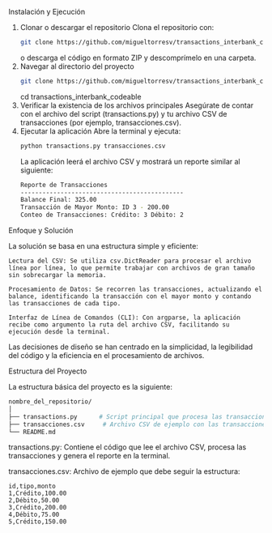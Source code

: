 Instalación y Ejecución

1.  Clonar o descargar el repositorio
    Clona el repositorio con:
    ```bash
    git clone https://github.com/migueltorresv/transactions_interbank_codeable.git
    ```
    o descarga el código en formato ZIP y descomprímelo en una carpeta.
2.  Navegar al directorio del proyecto
    ```bash
    git clone https://github.com/migueltorresv/transactions_interbank_codeable.git
    ```
    cd transactions_interbank_codeable
3.  Verificar la existencia de los archivos principales
    Asegúrate de contar con el archivo del script (transactions.py) y tu archivo CSV de transacciones (por ejemplo, transacciones.csv).
4.  Ejecutar la aplicación
    Abre la terminal y ejecuta:
    ```bash
    python transactions.py transacciones.csv
    ```
    La aplicación leerá el archivo CSV y mostrará un reporte similar al siguiente:
    ```bash
    Reporte de Transacciones
    ---------------------------------------------
    Balance Final: 325.00
    Transacción de Mayor Monto: ID 3 - 200.00
    Conteo de Transacciones: Crédito: 3 Débito: 2
    ```
Enfoque y Solución

La solución se basa en una estructura simple y eficiente:

    Lectura del CSV: Se utiliza csv.DictReader para procesar el archivo línea por línea, lo que permite trabajar con archivos de gran tamaño sin sobrecargar la memoria.

    Procesamiento de Datos: Se recorren las transacciones, actualizando el balance, identificando la transacción con el mayor monto y contando las transacciones de cada tipo.

    Interfaz de Línea de Comandos (CLI): Con argparse, la aplicación recibe como argumento la ruta del archivo CSV, facilitando su ejecución desde la terminal.
Las decisiones de diseño se han centrado en la simplicidad, la legibilidad del código y la eficiencia en el procesamiento de archivos.

Estructura del Proyecto

La estructura básica del proyecto es la siguiente:

```bash
nombre_del_repositorio/
│
├── transactions.py      # Script principal que procesa las transacciones
├── transacciones.csv     # Archivo CSV de ejemplo con las transacciones
└── README.md 
```

transactions.py: Contiene el código que lee el archivo CSV, procesa las transacciones y genera el reporte en la terminal.

transacciones.csv: Archivo de ejemplo que debe seguir la estructura:

```csv
id,tipo,monto
1,Crédito,100.00
2,Débito,50.00
3,Crédito,200.00
4,Débito,75.00
5,Crédito,150.00
```